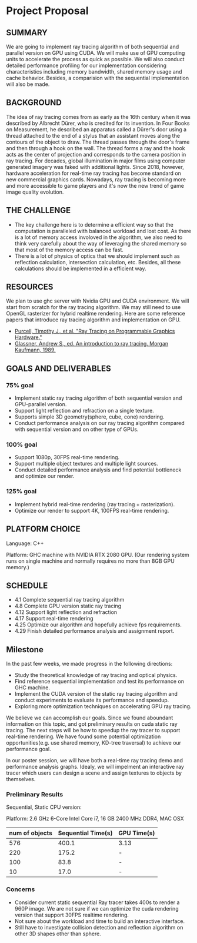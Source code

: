 # Project Proposal



## SUMMARY
We are going to implement ray tracing algorithm of both sequential and parallel version on GPU using CUDA. We will make use of GPU computing units to accelerate the process as quick as possible. We will also conduct detailed performance profiling for our implementation considering characteristics including memory bandwidth, shared memory usage and cache behavior. Besides, a comparision with the sequential implementation will also be made.

## BACKGROUND
The idea of ray tracing comes from as early as the 16th century when it was described by Albrecht Dürer, who is credited for its invention. In Four Books on Measurement, he described an apparatus called a Dürer's door using a thread attached to the end of a stylus that an assistant moves along the contours of the object to draw. The thread passes through the door's frame and then through a hook on the wall. The thread forms a ray and the hook acts as the center of projection and corresponds to the camera position in ray tracing. For decades, global illumination in major films using computer generated imagery was faked with additional lights. Since 2018, however, hardware acceleration for real-time ray tracing has become standard on new commercial graphics cards. Nowadays, ray tracing is becoming more and more accessible to game players and it's now the new trend of game image quality evolution.

## THE CHALLENGE
- The key challenge here is to determine a efficient way so that the computation is paralleled with balanced workload and lost cost. As there is a lot of memory access involoved in the algorithm, we also need to think very carefully about the way of leveraging the shared memory so that most of the memory access can be fast.
- There is a lot of physics of optics that we should implement such as reflection calculation, intersection calculation, etc. Besides, all these calculations should be implemented in a efficient way.

## RESOURCES
We plan to use ghc server with Nvidia GPU and CUDA environment. We will start from scratch for the ray tracing algorithm. We may still need to use OpenGL rasterizer for hybrid realtime rendering. Here are some reference papers that introduce ray tracing algorithm and implementation on GPU.

- [Purcell, Timothy J., et al. "Ray Tracing on Programmable Graphics Hardware."](https://graphics.stanford.edu/papers/rtongfx/rtongfx.pdf)
- [Glassner, Andrew S., ed. An introduction to ray tracing. Morgan Kaufmann, 1989.](https://www.realtimerendering.com/raytracing/An-Introduction-to-Ray-Tracing-The-Morgan-Kaufmann-Series-in-Computer-Graphics-.pdf)

## GOALS AND DELIVERABLES
### 75% goal
- Implement static ray tracing algorithm of both sequential version and GPU-parallel version. 
- Support light reflection and refraction on a single texture.
- Supports simple 3D geometry(sphere, cube, cone) rendering.
- Conduct performance analysis on our ray tracing algorithm compared with sequential version and on other type of GPUs.

### 100% goal
- Support 1080p, 30FPS real-time rendering.
- Support multiple object textures and multiple light sources.
- Conduct detailed performance analysis and find potential bottleneck and optimize our render.

### 125% goal
- Implement hybrid real-time rendering (ray tracing + rasterization).
- Optimize our render to support 4K, 100FPS real-time rendering.

## PLATFORM CHOICE
Language: C++

Platform: GHC machine with NVIDIA RTX 2080 GPU. (Our rendering system runs on single machine and normally requires no more than 8GB GPU memory.)

## SCHEDULE
- 4.1 Complete sequential ray tracing algorithm
- 4.8 Complete GPU version static ray tracing
- 4.12 Support light reflection and refraction
- 4.17 Support real-time rendering
- 4.25 Optimize our algorithm and hopefully achieve fps requirements.
- 4.29 Finish detailed performance analysis and assignment report.


## Milestone
In the past few weeks, we made progress in the following directions:
- Study the theoretical knowledge of ray tracing and optical physics.
- Find reference sequential implementation and test its performance on GHC machine.
- Implement the CUDA version of the static ray tracing algorithm and conduct experiments to evaluate its performance and speedup.
- Exploring more optimization techniques on accelerating GPU ray tracing.

We believe we can accomplish our goals. Since we found aboundant information on this topic, and got preliminary results on cuda static ray tracing. The next steps will be how to speedup the ray tracer to support real-time rendering. We have found some potential optimization opportunities(e.g. use shared memory, KD-tree traversal) to achieve our performance goal.

In our poster session, we will have both a real-time ray tracing demo and performance analysis graphs. Idealy, we will impelment an interactive ray tracer which users can design a scene and assign textures to objects by themselves. 

### Preliminary Results
Sequential, Static CPU version:

Platform: 2.6 GHz 6-Core Intel Core i7, 16 GB 2400 MHz DDR4, MAC OSX

| num of objects      | Sequential Time(s) | GPU Time(s)|
| ----------- | ----------- | ----------- |
| 576      | 400.1       | 3.13 |
| 220   | 175.2        | - |
| 100   | 83.8        | - |
| 10   | 17.0        | - |

### Concerns
- Consider current static sequential Ray tracer takes 400s to render a 960P image. We are not sure if we can optimize the cuda rendering version that support 30FPS realtime rendering. 
- Not sure about the workload and time to build an interactive interface.
- Still have to investigate collision detection and reflection algorithm on other 3D shapes other than sphere.
